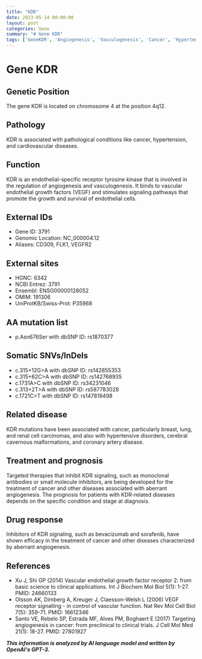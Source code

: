 ```yaml
---
title: "KDR"
date: 2023-05-14 00:00:00
layout: post
categories: Gene
summary: "# Gene KDR"
tags: ['GeneKDR', 'Angiogenesis', 'Vasculogenesis', 'Cancer', 'Hypertension', 'TargetedTherapies', 'DrugResponse', 'Prognosis']
---
```


# Gene KDR

## Genetic Position 
The gene KDR is located on chromosome 4 at the position 4q12.

## Pathology
KDR is associated with pathological conditions like cancer, hypertension, and cardiovascular diseases.

## Function 
KDR is an endothelial-specific receptor tyrosine kinase that is involved in the regulation of angiogenesis and vasculogenesis. It binds to vascular endothelial growth factors (VEGF) and stimulates signaling pathways that promote the growth and survival of endothelial cells.

## External IDs 
- Gene ID: 3791 
- Genomic Location: NC_000004.12 
- Aliases: CD309, FLK1, VEGFR2

## External sites
- HGNC: 6342 
- NCBI Entrez: 3791 
- Ensembl: ENSG00000128052 
- OMIM: 191306 
- UniProtKB/Swiss-Prot: P35968

## AA mutation list
- p.Asn676Ser with dbSNP ID: rs1870377

## Somatic SNVs/InDels 
- c.315+12G>A with dbSNP ID: rs142855353
- c.315+62C>A with dbSNP ID: rs142768935
- c.1731A>C with dbSNP ID: rs34231046
- c.313+2T>A with dbSNP ID: rs587783028
- c.1721C>T with dbSNP ID: rs147819498

## Related disease
KDR mutations have been associated with cancer, particularly breast, lung, and renal cell carcinomas, and also with hypertensive disorders, cerebral cavernous malformations, and coronary artery disease.

## Treatment and prognosis
Targeted therapies that inhibit KDR signaling, such as monoclonal antibodies or small molecule inhibitors, are being developed for the treatment of cancer and other diseases associated with aberrant angiogenesis. The prognosis for patients with KDR-related diseases depends on the specific condition and stage at diagnosis.

## Drug response 
Inhibitors of KDR signaling, such as bevacizumab and sorafenib, have shown efficacy in the treatment of cancer and other diseases characterized by aberrant angiogenesis.

## References 
- Xu J, Shi GP (2014) Vascular endothelial growth factor receptor 2: from basic science to clinical applications. Int J Biochem Mol Biol 5(1): 1-27. PMID: 24660133
- Olsson AK, Dimberg A, Kreuger J, Claesson-Welsh L (2006) VEGF receptor signalling - in control of vascular function. Nat Rev Mol Cell Biol 7(5): 359-71. PMID: 16612346 
- Santo VE, Rebelo SP, Estrada MF, Alves PM, Boghaert E (2017) Targeting angiogenesis in cancer: from preclinical to clinical trials. J Cell Mol Med 21(1): 18-27. PMID: 27801927

**_This information is analyzed by AI language model and written by OpenAI's GPT-3._**